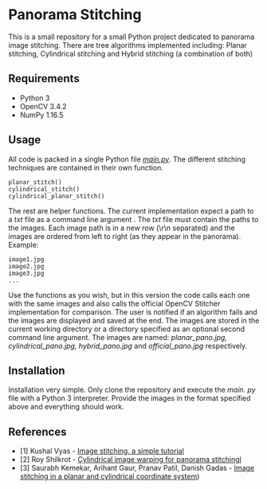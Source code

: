 # Panorama Stitching

This is a small repository for a small Python project dedicated to panorama image stitching. There are tree algorithms implemented including: Planar stitching, Cylindrical stitching and Hybrid stitching (a combination of both)


## Requirements
- Python 3
- OpenCV 3.4.2
- NumPy 1.16.5

## Usage

All code is packed in a single Python file [*main.py*](https://github.com/Kotesitory/DIP---Panorama-image-stitching/blob/master/main.py). The different stitching techniques are contained in their own function.
```
planar_stitch()
cylindrical_stitch()
cylindrical_planar_stitch()
```
The rest are helper functions. The current implementation expect a path to a *txt* file as a command line argument . The *txt* file must contain the paths to the images. Each image path is in a new row (\r\n separated) and the images are ordered from left to right (as they appear in the panorama). Example:
```
image1.jpg
image2.jpg
image3.jpg
...
```
Use the functions as you wish, but in this version the code calls each one with the same images and also calls the official OpenCV Stitcher implementation for comparison. The user is notified if an algorithm fails and the images are displayed and saved at the end. The images are stored in the current working directory or a directory specified as an optional second command line argument. The images are named: *planar_pano.jpg, cylindrical_pano.jpg, hybrid_pano.jpg* and *official_pano.jpg* respectively.

## Installation
Installation very simple. Only clone the repository and execute the *main. py* file with a Python 3 interpreter. Provide the images in the format specified above and everything should work.

## References
- [1] Kushal Vyas - [Image stitching, a simple tutorial](https://kushalvyas.github.io/stitching.html)
- [2] Roy Shilkrot - [Cylindrical image warping for panorama stitchingl](https://www.morethantechnical.com/2018/10/30/cylindrical-image-warping-for-panorama-stitching/)
- [3] Saurabh Kemekar, Arihant Gaur, Pranav Patil, Danish Gadas - [Image stitching in a planar and cylindrical coordinate system](https://github.com/saurabhkemekar/PANORAMA))